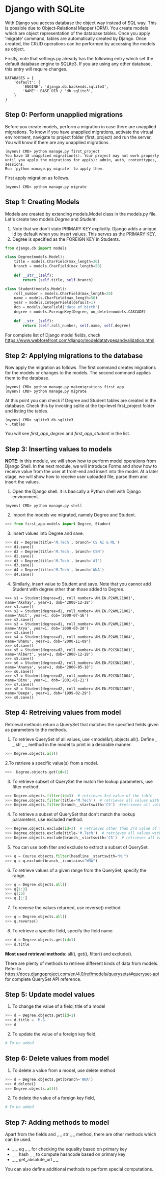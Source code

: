 # Django with SQLite

With Django you access database the object way instead of SQL way. This is possible due to Object-Relational Mapper (ORM). You create models which are object representation of the database tables. Once you apply 'migrate' command, tables are automatically created by Django. Once created, the CRUD operations can be performed by accessing the models as object.

Firstly, note that settings.py already has the following entry which set the default database engine to SQLite3. If you are using any other database, this entry will require changes.

```
DATABASES = {
    'default': {
        'ENGINE': 'django.db.backends.sqlite3',
        'NAME': BASE_DIR / 'db.sqlite3',
    }
}
```

## Step 0: Perform unapplied migrations

Before you create models, perform a migration in case there are unapplied migrations. To know if you have unapplied migrations, activate the virtual environment, navigate to project folder (first_project) and run the server. You will know if there are any unapplied migrations.
```
(myenv) CMD> python manage.py first_project
You have 18 unapplied migration(s). Your project may not work properly until you apply the migrations for app(s): admin, auth, contenttypes, sessions.
Run 'python manage.py migrate' to apply them.
```

First apply migration as follows.
```
(myenv) CMD> python manage.py migrate
```

## Step 1: Creating Models

Models are created by extending models.Model class in the models.py file. Let's create two models *Degree* and *Student*.
1. Note that we don't state PRIMARY KEY explicitly. Django adds a unique id by default when you insert values. This serves as the PRIMARY KEY.
2. Degree is specified as the FOREIGN KEY in Students.

```python
from django.db import models

class Degree(models.Model):
    title = models.CharField(max_length=20)
    branch = models.CharField(max_length=50)
    
    def __str__(self):
        return (self.title, self.branch)

class Student(models.Model):
    roll_number = models.CharField(max_length=20)
    name = models.CharField(max_length=50)
    year = models.IntegerField(default=1)
    dob = models.DateField('date of birth')
    degree = models.ForeignKey(Degree, on_delete=models.CASCADE)
    
    def __str__(self):
        return (self.roll_number, self.name, self.degree)
```

For complete list of Django model fields, check https://www.webforefront.com/django/modeldatatypesandvalidation.html.

## Step 2: Applying migrations to the database

Now apply the migration as follows. The first command creates migrations for the models or changes to the models. The second command applies them to the database. 
```
(myenv) CMD> python manage.py makemigrations first_app
(myenv) CMD> python manage.py migrate
```

At this point you can check if Degree and Student tables are created in the database. Check this by invoking sqlite at the top-level first_project folder and listing the tables.
```
(myenv) CMD> sqlite3 db.sqlite3
> .tables
```
You will see *first_app_degree* and *first_app_student* in the list.

## Step 3: Inserting values to models

**NOTE**: In this module, we will show how to perform model operations from Django Shell. In the next module, we will introduce Forms and show how to receive value from the user at front-end and insert into the model. At a later stage, we will show how to receive user uploaded file, parse them and insert the values.

1. Open the Django shell. It is basically a Python shell with Django environment.
```
(myenv) CMD> python manage.py shell
```

2. Import the models we migrated, namely Degree and Student.
```python
>>> from first_app.models import Degree, Student
```

3. Insert values into Degree and save.
```python
>>> d1 = Degree(title='M.Tech', branch='CS AI & ML')
>>> d1.save()
>>> d2 = Degree(title='M.Tech', branch='CSN')
>>> d2.save()
>>> d3 = Degree(title='M.Tech', branch='AI')
>>> d3.save()
>>> d4 = Degree(title='M.Tech', branch='WNA')
>>> d4.save()
```

4. Similarly, insert value to Student and save. Note that you cannot add Student with degree other than those added to Degree.
```
>>> s1 = Student(degree=d1, roll_number='AM.EN.P2AML21001', name='Akshay', year=1, dob='2000-12-28')
>>> s1.save()
>>> s2 = Student(degree=d1, roll_number='AM.EN.P2AML21002', name='Amit', year=1, dob='2000-07-16')
>>> s2.save()
>>> s3 = Student(degree=d1, roll_number='AM.EN.P2AML21003', name='Arya', year=1, dob='2000-03-20')
>>> s3.save()
>>> s4 = Student(degree=d1, roll_number='AM.EN.P2AML21004', name='Bhanu', year=1, dob='2000-11-09')
>>> s4.save()
>>> s5 = Student(degree=d2, roll_number='AM.EN.P2CSN21001', name='Albert', year=1, dob='2000-12-28')
>>> s5.save()
>>> s6 = Student(degree=d2, roll_number='AM.EN.P2CSN21003', name='Ananya', year=1, dob='2000-05-18')
>>> s6.save()
>>> s7 = Student(degree=d2, roll_number='AM.EN.P2CSN21004', name='Binu', year=1, dob='2001-01-21')
>>> s7.save()
>>> s8 = Student(degree=d2, roll_number='AM.EN.P2CSN21005', name='Deepa', year=1, dob='1999-02-29')
>>> s8.save()
```

## Step 4: Retreiving values from model
Retrieval methods return a QuerySet that matches the specified fields given as parameters to the methods.

1. To retrieve QuerySet of all values, use &lt;model&rt;.objects.all(). Define  _ _ str _ _ method in the model to print in a desirable manner.
```python
>>> Degree.objects.all()
```
2.To retrieve a specific value(s) from a model.
```python
>>>  Degree.objects.get(id=1)
```
3.  To retrieve subset of QuerySet the match the lookup parameters, use filter method.
```python
>>> Degree.objects.filter(id=3)  # retrieves 3rd value of the table
>>> Degree.objects.filter(title='M.Tech')  # retrieves all values with title M.Tech
>>> Degree.objects.filter(branch__startswith='CS')  #retrieves all values with branch starting with CS)
```
4. To retrieve a subset of QuerySet that don't match the lookup parameters, use excluded method.
```python
>>> Degree.objects.exclude(id=3)  # retrieves other than 3rd value of the table
>>> Degree.objects.exclude(title='M.Tech')  # retrieves all values with title not equal to M.Tech
>>> Degree.objects.exclude(branch__startswith='CS')  # retrieves all values with branch not starting with CS
```
5. You can use both fiter and exclude to extract a subset of QuerySet.
```python
>>> q = Course.objects.filter(headline__startswith="M.")
>>> q = q.exclude(branch__icontains="WNA")
```
6. To retrieve values of a given range from the QuerySet, specify the range.
```python
>>> q = Degree.objects.all()
>>> q[1:3]
>>> q[:5]
>>> q.[1:]
```
7. To reverse the values returned, use reverse() method.
```python
>>> q = Degree.objects.all()
>>> q.reverse()
```
8. To retrieve a specific field, specify the field name.
```python
>>> d = Degree.objects.get(id=1)
>>> d.title
```
**Most used retrieval methods**: all(), get(), filter() and exclude().

There are plenty of methods to retrieve different kinds of data from models. Refer to https://docs.djangoproject.com/en/4.0/ref/models/querysets/#queryset-api for complete QuerySet API reference.

## Step 5: Update model values

1. To change the value of a field, title of a model
```python
>>> d = Degree.objects.get(id=1)
>>> d.title = 'M.S.'
>>> d
```
2. To update the value of a foreign key field, 
```python
# To be added
```

## Step 6: Delete values from model

1. To delete a value from a model, use delete method
```python
>>> d = Degree.objects.get(branch='WNA')
>>> d.delete()
>>> Degree.objects.all()
```

2. To delete the value of a foreign key field, 
```python
# To be added
```

## Step 7: Adding methods to model

Apart from the fields and _ _ str _ _ method, there are other methods which can be used. 
* _ _ eq _ _ for checking the equality based on primary key
* _ _ hash _ _ to compute hashcode based on primary key
* _ _ get_absolute_url _ _

You can also define additional methods to perform special computations. 
